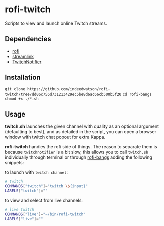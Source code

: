 # rofi-twitch

Scripts to view and launch online Twitch streams.

## Dependencies

* [rofi](https://github.com/DaveDavenport/rofi)
* [streamlink](https://github.com/streamlink/streamlink)
* [TwitchNotifier](https://github.com/GiedriusS/TwitchNotifier)

## Installation

`git clone https://github.com/indeedwatson/rofi-twitch/tree/dd06c756d731213429ec5be8d6ac66cb500b5f20`
`cd rofi-bangs`
`chmod +x ./*.sh`

## Usage

**twitch.sh** launches the given channel with quality as an optional argument
(defaulting to best), and as detailed in the script, you can open a browser
window with twitch chat popout for extra Kappa.

**rofi-twitch** handles the rofi side of things. The reason to separate them is
because `twitchnotifier` is a bit slow, this allows you to call `twitch.sh`
individually through terminal or through
[rofi-bangs](https://github.com/gotbletu/shownotes/blob/master/rofi-scripts-collection/rofi-bangs.sh)
adding the following snippets:

to launch with `twitch channel`:
```bash
# twitch
COMMANDS["twitch"]="twitch \${input}"
LABELS["twitch"]=""
```

to view and select from live channels:
```bash
# live twitch
COMMANDS["live"]="~/bin/rofi-twitch"
LABELS["live"]=""
```

